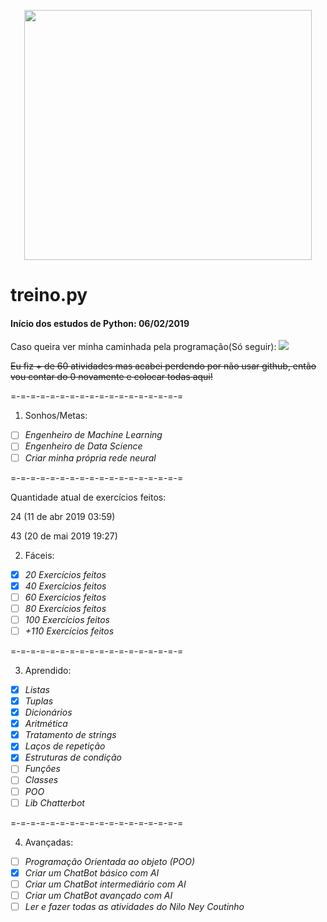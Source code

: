 <p align="center">
  <img width="460" height="400" src="https://www.cursoemvideo.com/wp-content/uploads/2017/02/Certificado-CeV-logo-1.png">
</p>

# treino.py
#### Início dos estudos de Python: 06/02/2019  
Caso queira ver minha caminhada pela programação(Só seguir):  ![ ](https://img.shields.io/github/watchers/junqueir4/treino.py.svg?style=for-the-badge)

~~Eu fiz + de 60 atividades mas acabei perdendo por não usar github, então vou contar do 0 novamente e colocar todas aqui!~~

=-=-=-=-=-=-=-=-=-=-=-=-=-=-=-=-=-=

  1. Sonhos/Metas:
- [ ] _Engenheiro de Machine Learning_
- [ ] _Engenheiro de Data Science_
- [ ] _Criar minha própria rede neural_

=-=-=-=-=-=-=-=-=-=-=-=-=-=-=-=-=-=

Quantidade atual de exercícios feitos:


24 (11 de abr 2019 03:59)

43 (20 de mai 2019 19:27)


  2. Fáceis:
- [x] _20 Exercícios feitos_
- [x] _40 Exercícios feitos_
- [ ] _60 Exercícios feitos_
- [ ] _80 Exercícios feitos_
- [ ] _100 Exercícios feitos_
- [ ] _+110 Exercícios feitos_

=-=-=-=-=-=-=-=-=-=-=-=-=-=-=-=-=-=

  3. Aprendido:
- [x] _Listas_
- [x] _Tuplas_
- [x] _Dicionários_
- [x] _Aritmética_
- [x] _Tratamento de strings_
- [x] _Laços de repetição_
- [x] _Estruturas de condição_
- [ ] _Funções_
- [ ] _Classes_
- [ ] _POO_
- [ ] _Lib Chatterbot_

=-=-=-=-=-=-=-=-=-=-=-=-=-=-=-=-=-=

  4. Avançadas:
- [ ] _Programação Orientada ao objeto (POO)_
- [x] _Criar um ChatBot básico com AI_
- [ ] _Criar um ChatBot intermediário com AI_
- [ ] _Criar um ChatBot avançado com AI_
- [ ] _Ler e fazer todas as atividades do Nilo Ney Coutinho_
